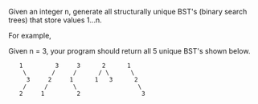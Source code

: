 Given an integer n, generate all structurally unique BST's (binary search trees) that store values 1...n.

For example,

Given n = 3, your program should return all 5 unique BST's shown below.

~~~
   1         3     3      2      1
    \       /     /      / \      \
     3     2     1      1   3      2
    /     /       \                 \
   2     1         2                 3
~~~
